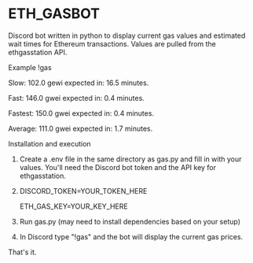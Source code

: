 # ETH_GASBOT
Discord bot written in python to display current gas values and estimated wait times for Ethereum transactions. Values are pulled from the ethgasstation API.

Example
!gas

Slow: 102.0 gewi expected in: 16.5 minutes.

Fast: 146.0 gwei expected in: 0.4 minutes.   

Fastest: 150.0 gwei expected in: 0.4 minutes.

Average: 111.0 gwei expected in: 1.7 minutes.


Installation and execution
1. Create a .env file in the same directory as gas.py and fill in with your values. You'll need the Discord bot token and the API key for ethgasstation.
2. DISCORD_TOKEN=YOUR_TOKEN_HERE
   
   ETH_GAS_KEY=YOUR_KEY_HERE
3. Run gas.py (may need to install dependencies based on your setup)
4. In Discord type "!gas" and the bot will display the current gas prices.

That's it.
